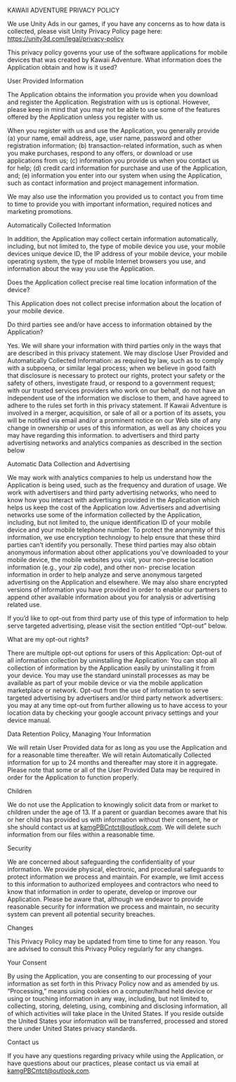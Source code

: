 KAWAII ADVENTURE PRIVACY POLICY

We use Unity Ads in our games, if you have any concerns as to how data is collected, please visit Unity Privacy Policy page here: https://unity3d.com/legal/privacy-policy

This privacy policy governs your use of the software applications for mobile devices that was created by Kawaii Adventure. What information does the Application obtain and how is it used?

User Provided Information

The Application obtains the information you provide when you download and register the Application. Registration with us is optional. However, please keep in mind that you may not be able to use some of the features offered by the Application unless you register with us.

When you register with us and use the Application, you generally provide (a) your name, email address, age, user name, password and other registration information; (b) transaction-related information, such as when you make purchases, respond to any offers, or download or use applications from us; (c) information you provide us when you contact us for help; (d) credit card information for purchase and use of the Application, and; (e) information you enter into our system when using the Application, such as contact information and project management information.

We may also use the information you provided us to contact you from time to time to provide you with important information, required notices and marketing promotions.

Automatically Collected Information

In addition, the Application may collect certain information automatically, including, but not limited to, the type of mobile device you use, your mobile devices unique device ID, the IP address of your mobile device, your mobile operating system, the type of mobile Internet browsers you use, and information about the way you use the Application. 

Does the Application collect precise real time location information of the device? 

This Application does not collect precise information about the location of your mobile device.





Do third parties see and/or have access to information obtained by the Application? 

Yes. We will share your information with third parties only in the ways that are described in this privacy statement. We may disclose User Provided and Automatically Collected Information: as required by law, such as to comply with a subpoena, or similar legal process; when we believe in good faith that disclosure is necessary to protect our rights, protect your safety or the safety of others, investigate fraud, or respond to a government request; with our trusted services providers who work on our behalf, do not have an independent use of the information we disclose to them, and have agreed to adhere to the rules set forth in this privacy statement. If Kawaii Adventure is involved in a merger, acquisition, or sale of all or a portion of its assets, you will be notified via email and/or a prominent notice on our Web site of any change in ownership or uses of this information, as well as any choices you may have regarding this information. to advertisers and third party advertising networks and analytics companies as described in the section below

Automatic Data Collection and Advertising

We may work with analytics companies to help us understand how the Application is being used, such as the frequency and duration of usage. We work with advertisers and third party advertising networks, who need to know how you interact with advertising provided in the Application which helps us keep the cost of the Application low. Advertisers and advertising networks use some of the information collected by the Application, including, but not limited to, the unique identification ID of your mobile device and your mobile telephone number. To protect the anonymity of this information, we use encryption technology to help ensure that these third parties can’t identify you personally. These third parties may also obtain anonymous information about other applications you’ve downloaded to your mobile device, the mobile websites you visit, your non-precise location information (e.g., your zip code), and other non- precise location information in order to help analyze and serve anonymous targeted advertising on the Application and elsewhere. We may also share encrypted versions of information you have provided in order to enable our partners to append other available information about you for analysis or advertising related use.

If you’d like to opt-out from third party use of this type of information to help serve targeted advertising, please visit the section entitled “Opt-out” below. 

What are my opt-out rights?

There are multiple opt-out options for users of this Application: 
Opt-out of all information collection by uninstalling the Application: You can stop all collection of information by the Application easily by uninstalling it from your device. You may use the standard uninstall processes as may be available as part of your mobile device or via the mobile application marketplace or network. Opt-out from the use of information to serve targeted advertising by advertisers and/or third party network advertisers: you may at any time opt-out from further allowing us to have access to your location data by checking your google account privacy settings and your device manual.


Data Retention Policy, Managing Your Information 

We will retain User Provided data for as long as you use the Application and for a reasonable time thereafter. We will retain Automatically Collected information for up to 24 months and thereafter may store it in aggregate. Please note that some or all of the User Provided Data may be required in order for the Application to function properly. 

Children

We do not use the Application to knowingly solicit data from or market to children under the age of 13. If a parent or guardian becomes aware that his or her child has provided us with information without their consent, he or she should contact us at kamgPBCntct@outlook.com. We will delete such information from our files within a reasonable time. 

 Security

We are concerned about safeguarding the confidentiality of your information. We provide physical, electronic, and procedural safeguards to protect information we process and maintain. For example, we limit access to this information to authorized employees and contractors who need to know that information in order to operate, develop or improve our Application. Please be aware that, although we endeavor to provide reasonable security for information we process and maintain, no security system can prevent all potential security breaches. 

Changes 

This Privacy Policy may be updated from time to time for any reason. You are advised to consult this Privacy Policy regularly for any changes. 

Your Consent 

By using the Application, you are consenting to our processing of your information as set forth in this Privacy Policy now and as amended by us. “Processing,” means using cookies on a computer/hand held device or using or touching information in any way, including, but not limited to, collecting, storing, deleting, using, combining and disclosing information, all of which activities will take place in the United States. If you reside outside the United States your information will be transferred, processed and stored there under United States privacy standards. 

Contact us 

If you have any questions regarding privacy while using the Application, or have questions about our practices, please contact us via email at kamgPBCntct@outlook.com.

